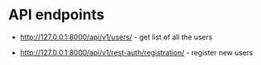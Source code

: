 # API endpoints

- http://127.0.0.1:8000/api/v1/users/ - get list of all the users

- http://127.0.0.1:8000/api/v1/rest-auth/registration/ - register new users
